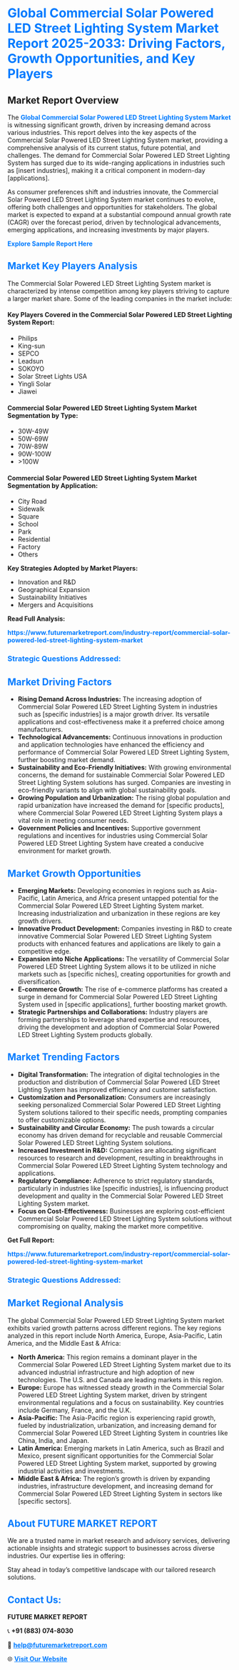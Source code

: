 <h1 style="color: #007BFF;">Global Commercial Solar Powered LED Street Lighting System Market Report 2025-2033: Driving Factors, Growth Opportunities, and Key Players</h1>

<section id="overview">
<h2>Market Report Overview</h2>
<p>The <a href="https://www.futuremarketreport.com/industry-report/commercial-solar-powered-led-street-lighting-system-market" style="color: #007BFF; text-decoration: none;"><strong>Global Commercial Solar Powered LED Street Lighting System Market</strong></a> is witnessing significant growth, driven by increasing demand across various industries. This report delves into the key aspects of the Commercial Solar Powered LED Street Lighting System market, providing a comprehensive analysis of its current status, future potential, and challenges. The demand for Commercial Solar Powered LED Street Lighting System has surged due to its wide-ranging applications in industries such as [insert industries], making it a critical component in modern-day [applications].</p>
<p>As consumer preferences shift and industries innovate, the Commercial Solar Powered LED Street Lighting System market continues to evolve, offering both challenges and opportunities for stakeholders. The global market is expected to expand at a substantial compound annual growth rate (CAGR) over the forecast period, driven by technological advancements, emerging applications, and increasing investments by major players.</p>
</section>

<section id="overview">
<p><a href="https://www.futuremarketreport.com/request-sample/reportId=116122" style="color: #007BFF; text-decoration: none;"><strong>Explore Sample Report Here</strong></a></p>
</section>

<section id="key-players">
<h2 style="color: #007BFF;">Market Key Players Analysis</h2>
<p>The Commercial Solar Powered LED Street Lighting System market is characterized by intense competition among key players striving to capture a larger market share. Some of the leading companies in the market include:</p>
<h4>Key Players Covered in the Commercial Solar Powered LED Street Lighting System Report:</h4>
<ul><li>Philips</li><li>King-sun</li><li>SEPCO</li><li>Leadsun</li><li>SOKOYO</li><li>Solar Street Lights USA</li><li>Yingli Solar</li><li>Jiawei</li></ul>
<h4>Commercial Solar Powered LED Street Lighting System Market Segmentation by Type:</h4>
<ul><li>30W-49W</li><li>50W-69W</li><li>70W-89W</li><li>90W-100W</li><li>&gt;100W</li></ul>

<h4>Commercial Solar Powered LED Street Lighting System Market Segmentation by Application:</h4>
<ul><li>City Road</li><li>Sidewalk</li><li>Square</li><li>School</li><li>Park</li><li>Residential</li><li>Factory</li><li>Others</li></ul>
<p><strong>Key Strategies Adopted by Market Players:</strong></p>
<ul>
<li>Innovation and R&D</li>
<li>Geographical Expansion</li>
<li>Sustainability Initiatives</li>
<li>Mergers and Acquisitions</li>
</ul>
</section>

<section>
<p><strong>Read Full Analysis: </strong></p><a href="https://www.futuremarketreport.com/industry-report/commercial-solar-powered-led-street-lighting-system-market" style="color: #007BFF; text-decoration: none;"><strong>https://www.futuremarketreport.com/industry-report/commercial-solar-powered-led-street-lighting-system-market</strong></a>
<h3 style="color: #007BFF;">Strategic Questions Addressed:</h3>
</section>

<section id="driving-factors">
<h2 style="color: #007BFF;">Market Driving Factors</h2>
<ul>
<li><strong>Rising Demand Across Industries:</strong> The increasing adoption of Commercial Solar Powered LED Street Lighting System in industries such as [specific industries] is a major growth driver. Its versatile applications and cost-effectiveness make it a preferred choice among manufacturers.</li>
<li><strong>Technological Advancements:</strong> Continuous innovations in production and application technologies have enhanced the efficiency and performance of Commercial Solar Powered LED Street Lighting System, further boosting market demand.</li>
<li><strong>Sustainability and Eco-Friendly Initiatives:</strong> With growing environmental concerns, the demand for sustainable Commercial Solar Powered LED Street Lighting System solutions has surged. Companies are investing in eco-friendly variants to align with global sustainability goals.</li>
<li><strong>Growing Population and Urbanization:</strong> The rising global population and rapid urbanization have increased the demand for [specific products], where Commercial Solar Powered LED Street Lighting System plays a vital role in meeting consumer needs.</li>
<li><strong>Government Policies and Incentives:</strong> Supportive government regulations and incentives for industries using Commercial Solar Powered LED Street Lighting System have created a conducive environment for market growth.</li>
</ul>
</section>

<section id="growth-opportunities">
<h2 style="color: #007BFF;">Market Growth Opportunities</h2>
<ul>
<li><strong>Emerging Markets:</strong> Developing economies in regions such as Asia-Pacific, Latin America, and Africa present untapped potential for the Commercial Solar Powered LED Street Lighting System market. Increasing industrialization and urbanization in these regions are key growth drivers.</li>
<li><strong>Innovative Product Development:</strong> Companies investing in R&D to create innovative Commercial Solar Powered LED Street Lighting System products with enhanced features and applications are likely to gain a competitive edge.</li>
<li><strong>Expansion into Niche Applications:</strong> The versatility of Commercial Solar Powered LED Street Lighting System allows it to be utilized in niche markets such as [specific niches], creating opportunities for growth and diversification.</li>
<li><strong>E-commerce Growth:</strong> The rise of e-commerce platforms has created a surge in demand for Commercial Solar Powered LED Street Lighting System used in [specific applications], further boosting market growth.</li>
<li><strong>Strategic Partnerships and Collaborations:</strong> Industry players are forming partnerships to leverage shared expertise and resources, driving the development and adoption of Commercial Solar Powered LED Street Lighting System products globally.</li>
</ul>
</section>

<section id="trending-factors">
<h2 style="color: #007BFF;">Market Trending Factors</h2>
<ul>
<li><strong>Digital Transformation:</strong> The integration of digital technologies in the production and distribution of Commercial Solar Powered LED Street Lighting System has improved efficiency and customer satisfaction.</li>
<li><strong>Customization and Personalization:</strong> Consumers are increasingly seeking personalized Commercial Solar Powered LED Street Lighting System solutions tailored to their specific needs, prompting companies to offer customizable options.</li>
<li><strong>Sustainability and Circular Economy:</strong> The push towards a circular economy has driven demand for recyclable and reusable Commercial Solar Powered LED Street Lighting System solutions.</li>
<li><strong>Increased Investment in R&D:</strong> Companies are allocating significant resources to research and development, resulting in breakthroughs in Commercial Solar Powered LED Street Lighting System technology and applications.</li>
<li><strong>Regulatory Compliance:</strong> Adherence to strict regulatory standards, particularly in industries like [specific industries], is influencing product development and quality in the Commercial Solar Powered LED Street Lighting System market.</li>
<li><strong>Focus on Cost-Effectiveness:</strong> Businesses are exploring cost-efficient Commercial Solar Powered LED Street Lighting System solutions without compromising on quality, making the market more competitive.</li>
</ul>
</section>

<section>
<p><strong>Get Full Report: </strong></p><a href="https://www.futuremarketreport.com/industry-report/commercial-solar-powered-led-street-lighting-system-market" style="color: #007BFF; text-decoration: none;"><strong>https://www.futuremarketreport.com/industry-report/commercial-solar-powered-led-street-lighting-system-market</strong></a>
<h3 style="color: #007BFF;">Strategic Questions Addressed:</h3>
</section>


<section id="regional-analysis">
<h2 style="color: #007BFF;">Market Regional Analysis</h2>
<p>The global Commercial Solar Powered LED Street Lighting System market exhibits varied growth patterns across different regions. The key regions analyzed in this report include North America, Europe, Asia-Pacific, Latin America, and the Middle East & Africa:</p>
<ul>
<li><strong>North America:</strong> This region remains a dominant player in the Commercial Solar Powered LED Street Lighting System market due to its advanced industrial infrastructure and high adoption of new technologies. The U.S. and Canada are leading markets in this region.</li>
<li><strong>Europe:</strong> Europe has witnessed steady growth in the Commercial Solar Powered LED Street Lighting System market, driven by stringent environmental regulations and a focus on sustainability. Key countries include Germany, France, and the U.K.</li>
<li><strong>Asia-Pacific:</strong> The Asia-Pacific region is experiencing rapid growth, fueled by industrialization, urbanization, and increasing demand for Commercial Solar Powered LED Street Lighting System in countries like China, India, and Japan.</li>
<li><strong>Latin America:</strong> Emerging markets in Latin America, such as Brazil and Mexico, present significant opportunities for the Commercial Solar Powered LED Street Lighting System market, supported by growing industrial activities and investments.</li>
<li><strong>Middle East & Africa:</strong> The region’s growth is driven by expanding industries, infrastructure development, and increasing demand for Commercial Solar Powered LED Street Lighting System in sectors like [specific sectors].</li>
</ul>
</section>

<footer>
<h2 style="color: #007BFF;">About FUTURE MARKET REPORT</h2>
<p>We are a trusted name in market research and advisory services, delivering actionable insights and strategic support to businesses across diverse industries. Our expertise lies in offering:</p>

<p>Stay ahead in today’s competitive landscape with our tailored research solutions.</p>

<h2 style="color: #007BFF;">Contact Us:</h2>
<p><strong>FUTURE MARKET REPORT</strong></p>
<p>📞 <strong>+91 (883) 074-8030</strong></p>
<p>📧 <strong><a href="mailto:help@futuremarketreport.com" style="color: #007BFF;">help@futuremarketreport.com</a></strong></p>
<p>🌐 <strong><a href="https://www.futuremarketreport.com/" style="color: #007BFF;">Visit Our Website</a></strong></p>
</footer>